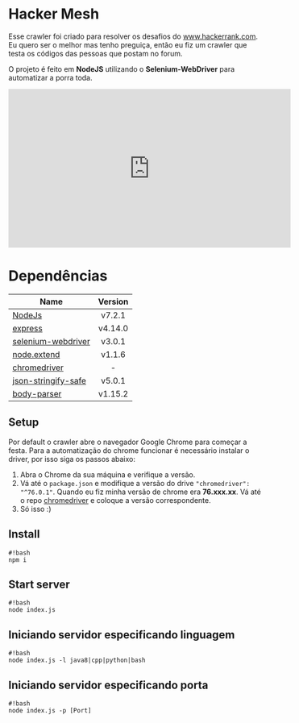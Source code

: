 # Hacker Mesh

Esse crawler foi criado para resolver os desafios do www.hackerrank.com.
Eu quero ser o melhor mas tenho preguiça, então eu fiz um crawler que testa os códigos das pessoas que postam no forum.

O projeto é feito em **NodeJS** utilizando o **Selenium-WebDriver** para automatizar a porra toda.

<div>
  <iframe width="560" height="315" src="https://youtu.be/PMV3mkCWq3k" frameborder="0" allow="autoplay; encrypted-media" allowfullscreen></iframe>
</div>

# Dependências #

| Name                                   | Version       |
| -------------------------------------- |:---------------------------------------:|
| [NodeJs](https://nodejs.org/en/docs/)                                                     | v7.2.1        |
| [express](http://expressjs.com/)                                                          | v4.14.0       |
| [selenium-webdriver](http://seleniumhq.github.io/selenium/docs/api/javascript/index.html) | v3.0.1        |
| [node.extend](https://www.npmjs.com/package/node.extend) 				    				| v1.1.6        |
| [chromedriver](https://www.npmjs.com/package/chromedriver) 				    				| -        |
| [json-stringify-safe](https://github.com/isaacs/json-stringify-safe) 			    		| v5.0.1 	    |
| [body-parser](https://www.npmjs.com/package/body-parser) 			    		| v1.15.2 	    |

## Setup
Por default o crawler abre o navegador Google Chrome para começar a festa. Para a automatização do chrome funcionar é necessário instalar o driver, por isso siga os passos abaixo:

1. Abra o Chrome da sua máquina e verifique a versão.
2. Vá até o `package.json` e modifique a versão do drive `"chromedriver": "^76.0.1"`. Quando eu fiz minha versão de chrome era **76.xxx.xx**. Vá até o repo [chromedriver](https://www.npmjs.com/package/chromedriver) e coloque a versão correspondente.
3. Só isso :)

## Install ##

```
#!bash
npm i
```

## Start server ##

```
#!bash
node index.js
```

## Iniciando servidor especificando linguagem
```
#!bash
node index.js -l java8|cpp|python|bash
```

## Iniciando servidor especificando porta
```
#!bash
node index.js -p [Port]
```

